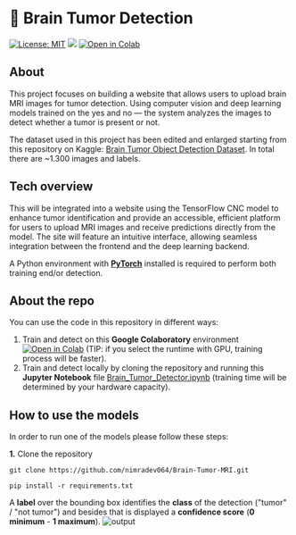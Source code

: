 # 🧠 Brain Tumor Detection

[![License: MIT](https://img.shields.io/badge/License-MIT-yellow.svg)](https://opensource.org/licenses/MIT) [![](https://badgen.net/badge/release/1.2.0/green?icon=github)](https://github.com/giuseppebrb/BrainTumorDetection/releases) [![Open in Colab](https://colab.research.google.com/assets/colab-badge.svg)](https://colab.research.google.com/drive/1T8QWGy9V8gpll-veGo_W9fMPVrvZB2dv?usp=sharing)

## About

This project focuses on building a website that allows users to upload brain MRI images for tumor detection. Using computer vision and deep learning models trained on the yes and no — the system analyzes the images to detect whether a tumor is present or not.


The dataset used in this project has been edited and enlarged starting from this repository on Kaggle: [Brain Tumor Object Detection Dataset](https://www.kaggle.com/datasets/navoneel/brain-mri-images-for-brain-tumor-detection). In total there are ~1.300 images and labels.

## Tech overview

 This will be integrated into a website using the TensorFlow CNC model to enhance tumor identification and provide an accessible, efficient platform for users to upload MRI images and receive predictions directly from the model. The site will feature an intuitive interface, allowing seamless integration between the frontend and the deep learning backend.

A Python environment with [**PyTorch**](https://pytorch.org/get-started/locally/) installed is required to perform both training end/or detection.

## About the repo

You can use the code in this repository in different ways:

1. Train and detect on this **Google Colaboratory** environment [![Open in Colab](https://colab.research.google.com/assets/colab-badge.svg)](https://colab.research.google.com/drive/1T8QWGy9V8gpll-veGo_W9fMPVrvZB2dv?usp=sharing) (TIP: if you select the runtime with GPU, training process will be faster).
2. Train and detect locally by cloning the repository and running this **Jupyter Notebook** file [Brain_Tumor_Detector.ipynb](https://colab.research.google.com/drive/1T8QWGy9V8gpll-veGo_W9fMPVrvZB2dv?usp=sharing) (training time will be determined by your hardware capacity).

## How to use the models


In order to run one of the models please follow these steps:

**1.** Clone the  repository

```
git clone https://github.com/nimradev064/Brain-Tumor-MRI.git
```
```
pip install -r requirements.txt
```

A **label** over the bounding box identifies the **class** of the detection ("tumor" / "not tumor") and besides that is displayed a **confidence score** (**0 minimum** - **1 maximum**).
![output](https://i.imgur.com/sk2Vh1s.jpg)
